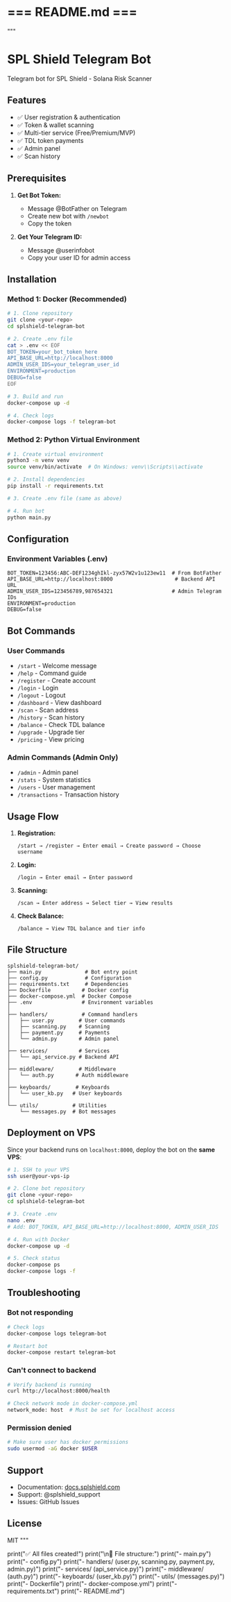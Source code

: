 # === README.md ===
"""
# SPL Shield Telegram Bot

Telegram bot for SPL Shield - Solana Risk Scanner

## Features

- ✅ User registration & authentication
- ✅ Token & wallet scanning
- ✅ Multi-tier service (Free/Premium/MVP)
- ✅ TDL token payments
- ✅ Admin panel
- ✅ Scan history

## Prerequisites

1. **Get Bot Token:**
   - Message @BotFather on Telegram
   - Create new bot with `/newbot`
   - Copy the token

2. **Get Your Telegram ID:**
   - Message @userinfobot
   - Copy your user ID for admin access

## Installation

### Method 1: Docker (Recommended)

```bash
# 1. Clone repository
git clone <your-repo>
cd splshield-telegram-bot

# 2. Create .env file
cat > .env << EOF
BOT_TOKEN=your_bot_token_here
API_BASE_URL=http://localhost:8000
ADMIN_USER_IDS=your_telegram_user_id
ENVIRONMENT=production
DEBUG=false
EOF

# 3. Build and run
docker-compose up -d

# 4. Check logs
docker-compose logs -f telegram-bot
```

### Method 2: Python Virtual Environment

```bash
# 1. Create virtual environment
python3 -m venv venv
source venv/bin/activate  # On Windows: venv\\Scripts\\activate

# 2. Install dependencies
pip install -r requirements.txt

# 3. Create .env file (same as above)

# 4. Run bot
python main.py
```

## Configuration

### Environment Variables (.env)

```env
BOT_TOKEN=123456:ABC-DEF1234ghIkl-zyx57W2v1u123ew11  # From BotFather
API_BASE_URL=http://localhost:8000                    # Backend API URL
ADMIN_USER_IDS=123456789,987654321                   # Admin Telegram IDs
ENVIRONMENT=production
DEBUG=false
```

## Bot Commands

### User Commands
- `/start` - Welcome message
- `/help` - Command guide
- `/register` - Create account
- `/login` - Login
- `/logout` - Logout
- `/dashboard` - View dashboard
- `/scan` - Scan address
- `/history` - Scan history
- `/balance` - Check TDL balance
- `/upgrade` - Upgrade tier
- `/pricing` - View pricing

### Admin Commands (Admin Only)
- `/admin` - Admin panel
- `/stats` - System statistics
- `/users` - User management
- `/transactions` - Transaction history

## Usage Flow

1. **Registration:**
   ```
   /start → /register → Enter email → Create password → Choose username
   ```

2. **Login:**
   ```
   /login → Enter email → Enter password
   ```

3. **Scanning:**
   ```
   /scan → Enter address → Select tier → View results
   ```

4. **Check Balance:**
   ```
   /balance → View TDL balance and tier info
   ```

## File Structure

```
splshield-telegram-bot/
├── main.py              # Bot entry point
├── config.py            # Configuration
├── requirements.txt     # Dependencies
├── Dockerfile          # Docker config
├── docker-compose.yml  # Docker Compose
├── .env                # Environment variables
│
├── handlers/           # Command handlers
│   ├── user.py        # User commands
│   ├── scanning.py    # Scanning
│   ├── payment.py     # Payments
│   └── admin.py       # Admin panel
│
├── services/          # Services
│   └── api_service.py # Backend API
│
├── middleware/        # Middleware
│   └── auth.py       # Auth middleware
│
├── keyboards/        # Keyboards
│   └── user_kb.py   # User keyboards
│
└── utils/           # Utilities
    └── messages.py  # Bot messages
```

## Deployment on VPS

Since your backend runs on `localhost:8000`, deploy the bot on the **same VPS**:

```bash
# 1. SSH to your VPS
ssh user@your-vps-ip

# 2. Clone bot repository
git clone <your-repo>
cd splshield-telegram-bot

# 3. Create .env
nano .env
# Add: BOT_TOKEN, API_BASE_URL=http://localhost:8000, ADMIN_USER_IDS

# 4. Run with Docker
docker-compose up -d

# 5. Check status
docker-compose ps
docker-compose logs -f
```

## Troubleshooting

### Bot not responding
```bash
# Check logs
docker-compose logs telegram-bot

# Restart bot
docker-compose restart telegram-bot
```

### Can't connect to backend
```bash
# Verify backend is running
curl http://localhost:8000/health

# Check network mode in docker-compose.yml
network_mode: host  # Must be set for localhost access
```

### Permission denied
```bash
# Make sure user has docker permissions
sudo usermod -aG docker $USER
```

## Support

- Documentation: [docs.splshield.com](https://docs.splshield.com)
- Support: @splshield_support
- Issues: GitHub Issues

## License

MIT
"""

print("✅ All files created!")
print("\n📁 File structure:")
print("- main.py")
print("- config.py")
print("- handlers/ (user.py, scanning.py, payment.py, admin.py)")
print("- services/ (api_service.py)")
print("- middleware/ (auth.py)")
print("- keyboards/ (user_kb.py)")
print("- utils/ (messages.py)")
print("- Dockerfile")
print("- docker-compose.yml")
print("- requirements.txt")
print("- README.md")